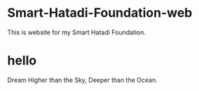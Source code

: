 # Smart-Hatadi-Foundation-web
This is website for my Smart Hatadi Foundation.

# hello 

Dream Higher than the Sky,
    Deeper than the Ocean.

